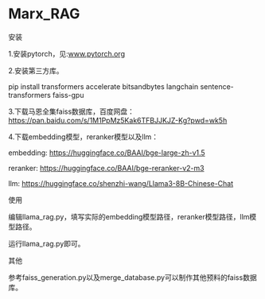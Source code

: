 # Marx_RAG

安装

1.安装pytorch，见:www.pytorch.org

2.安装第三方库。

  pip install transformers accelerate bitsandbytes langchain sentence-transformers faiss-gpu
  
3.下载马恩全集faiss数据库，百度网盘：https://pan.baidu.com/s/1M1PpMz5Kak6TFBJJKJZ-Kg?pwd=wk5h

4.下载embedding模型，reranker模型以及llm：

  embedding: https://huggingface.co/BAAI/bge-large-zh-v1.5
  
  reranker: https://huggingface.co/BAAI/bge-reranker-v2-m3
  
  llm: https://huggingface.co/shenzhi-wang/Llama3-8B-Chinese-Chat
  

使用

编辑llama_rag.py，填写实际的embedding模型路径，reranker模型路径，llm模型路径。

运行llama_rag.py即可。


其他

参考faiss_generation.py以及merge_database.py可以制作其他预料的faiss数据库。

